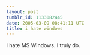 ```yaml
---
layout: post
tumblr_id: 1133082445  
date: 2005-03-09 08:41:11 UTC
title: i hate windows
---
```


I hate MS Windows.  I truly do.
